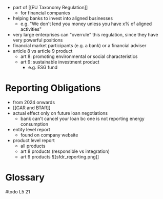 - part of [[EU Taxonomy Regulation]]
	- for financial companies
- helping banks to invest into aligned businesses
	- e.g. "We don't lend you money unless you have x% of aligned activities"
- very large enterprises can "overrule" this regulation, since they have very powerful positions 
- financial market participants (e.g. a bank) or a financial adviser
- article 8 vs article 9 product
	- art 8: promoting environmental or social characteristics
	- art 9: sustainable investment product
		- e.g. ESG fund

# Reporting Obligations
- from 2024 onwards
- [[GAR and BTAR]]
- actual effect only on future loan negotiations
	- bank can't cancel your loan bc one is not reporting energy consumption
- entity level report
	- found on company website
- product level report
	- all products
	- art 8 products (responsible vs integration)
	- art 9 products
![[sfdr_reporting.png]]

# Glossary
#todo L5 21